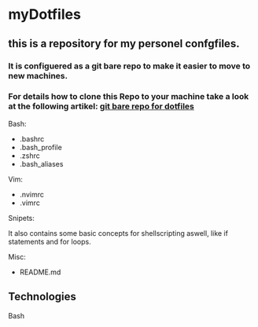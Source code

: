 # myDotfiles

## this is a repository for my personel confgfiles.

### It is configuered as a git bare repo to make it easier to move to new machines.
### For details how to clone this Repo to your machine take a look at the following artikel: [git bare repo for dotfiles](https://www.atlassian.com/git/tutorials/dotfiles "go to the artikel")

Bash:

- .bashrc
- .bash_profile
- .zshrc
- .bash_aliases

Vim:

- .nvimrc
- .vimrc

Snipets:

It also contains some basic concepts for shellscripting aswell, like if statements and for loops.

Misc:

- README.md

## Technologies

Bash
